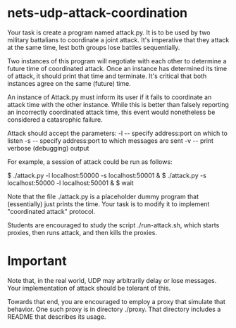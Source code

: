 # nets-udp-attack-coordination

Your task is create a program named attack.py.  It is to be used by
two military battalians to coordinate a joint attack.  It's imperative
that they attack at the same time, lest both groups lose battles sequentially.

Two instances of this program will negotiate with each other to
determine a future time of coordinated attack.  Once an instance has
determined its time of attack, it should print that time and
terminate.  It's critical that both instances agree on the same
(future) time.

An instance of Attack.py must inform its user if it fails to
coordinate an attack time with the other instance.  While this is
better than falsely reporting an incorrectly coordinated attack time,
this event would nonetheless be considered a catasrophic failure.


Attack should accept the parameters:
-l <listen address:port>           -- specify address:port on which to listen
-s <send address:port>     -- specify address:port to which messages are sent
-v                         -- print verbose (debugging) output

For example, a session of attack could be run as follows:

$ ./attack.py -l localhost:50000 -s localhost:50001 &
$ ./attack.py -s localhost:50000 -l localhost:50001 &
$ wait

Note that the file ./attack.py is a placeholder dummy program that
(essentially) just prints the time.  Your task is to modify it to
implement "coordinated attack" protocol.

Students are encouraged to study the script ./run-attack.sh, which starts
proxies, then runs attack, and then kills the proxies.

# Important
Note that, in the real world, UDP may arbitrarily delay or lose
messages.  Your implementation of attack should be tolerant of this.

Towards that end, you are encouraged to employ a proxy that simulate
that behavior.  One such proxy is in directory ./proxy.  That
directory includes a README that describes its usage.

